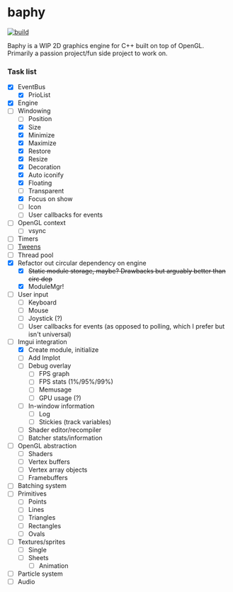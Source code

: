 # baphy

[![build](https://github.com/beauregarde-f/baphy/actions/workflows/c-cpp.yml/badge.svg?branch=main)](https://github.com/beauregarde-f/baphy/actions/workflows/c-cpp.yml)

Baphy is a WIP 2D graphics engine for C++ built on top of OpenGL.<br>
Primarily a passion project/fun side project to work on.

### Task list
- [x] EventBus
    - [x] PrioList
- [x] Engine
- [ ] Windowing
    - [ ] Position
    - [x] Size
    - [x] Minimize
    - [x] Maximize
    - [x] Restore
    - [x] Resize
    - [x] Decoration
    - [x] Auto iconify
    - [x] Floating
    - [ ] Transparent
    - [x] Focus on show
    - [ ] Icon
    - [ ] User callbacks for events
- [ ] OpenGL context
  - [ ] vsync
- [ ] Timers
- [ ] [Tweens](https://easings.net/)
- [ ] Thread pool
- [x] Refactor out circular dependency on engine
    - [x] ~~Static module storage, maybe? Drawbacks but arguably better than circ dep~~
    - [x] ModuleMgr!
- [ ] User input
    - [ ] Keyboard
    - [ ] Mouse
    - [ ] Joystick (?)
    - [ ] User callbacks for events (as opposed to polling, which I prefer but isn't universal)
- [ ] Imgui integration
  - [x] Create module, initialize
  - [ ] Add Implot
  - [ ] Debug overlay
      - [ ] FPS graph
      - [ ] FPS stats (1%/95%/99%)
      - [ ] Memusage
      - [ ] GPU usage (?)
  - [ ] In-window information
      - [ ] Log
      - [ ] Stickies (track variables)
  - [ ] Shader editor/recompiler
  - [ ] Batcher stats/information
- [ ] OpenGL abstraction
    - [ ] Shaders
    - [ ] Vertex buffers
    - [ ] Vertex array objects
    - [ ] Framebuffers
- [ ] Batching system
- [ ] Primitives
    - [ ] Points
    - [ ] Lines
    - [ ] Triangles
    - [ ] Rectangles
    - [ ] Ovals
- [ ] Textures/sprites
    - [ ] Single
    - [ ] Sheets
        - [ ] Animation
- [ ] Particle system
- [ ] Audio
